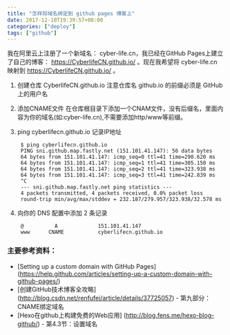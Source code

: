 ```yaml
---
title: "怎样将域名绑定到 github pages 博客上"
date: 2017-12-10T19:39:57+08:00
categories: ["deploy"]
tags: ["github"]
---
```


我在阿里云上注册了一个新域名： cyber-life.cn，我已经在GitHub Pages上建立了自己的博客： https://CyberlifeCN.github.io/ 。现在我希望将 cyber-life.cn 映射到 https://CyberlifeCN.github.io/ 。


<!--more-->

1. 创建仓库 CyberlifeCN.github.io
注意仓库名 github.io 的前缀必须是 GitHub 上的用户名
2. 添加CNAME文件
在仓库根目录下添加一个CNAM文件，没有后缀名，里面内容为你的域名(如:cyber-life.cn),不需要添加http/www等前缀。
3. ping cyberlifecn.github.io 记录IP地址

        $ ping cyberlifecn.github.io
        PING sni.github.map.fastly.net (151.101.41.147): 56 data bytes
        64 bytes from 151.101.41.147: icmp_seq=0 ttl=41 time=290.620 ms
        64 bytes from 151.101.41.147: icmp_seq=1 ttl=41 time=305.150 ms
        64 bytes from 151.101.41.147: icmp_seq=2 ttl=41 time=323.938 ms
        64 bytes from 151.101.41.147: icmp_seq=3 ttl=41 time=242.839 ms
        ^C
        --- sni.github.map.fastly.net ping statistics ---
        4 packets transmitted, 4 packets received, 0.0% packet loss
        round-trip min/avg/max/stddev = 232.187/279.957/323.938/32.578 ms
4. 向你的 DNS 配置中添加 2 条记录

        @          A             151.101.41.147
        www      CNAME           cyberlifecn.github.io

### 主要参考资料：
* [Setting up a custom domain with GitHub Pages] (https://help.github.com/articles/setting-up-a-custom-domain-with-github-pages/)
* [创建GitHub技术博客全攻略] (http://blog.csdn.net/renfufei/article/details/37725057) - 第九部分：CNAME绑定域名
* [Hexo在github上构建免费的Web应用] (http://blog.fens.me/hexo-blog-github/) - 第4.3节：设置域名

<!--more-->
